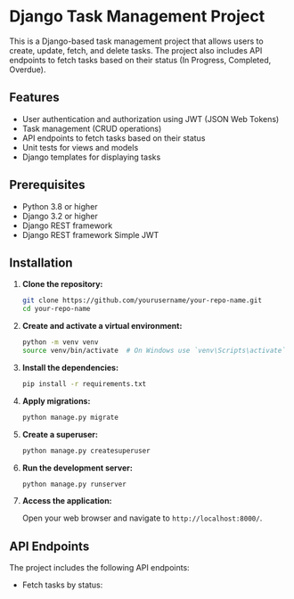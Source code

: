 # Django Task Management Project

This is a Django-based task management project that allows users to create, update, fetch, and delete tasks. The project also includes API endpoints to fetch tasks based on their status (In Progress, Completed, Overdue).

## Features

- User authentication and authorization using JWT (JSON Web Tokens)
- Task management (CRUD operations)
- API endpoints to fetch tasks based on their status
- Unit tests for views and models
- Django templates for displaying tasks

## Prerequisites

- Python 3.8 or higher
- Django 3.2 or higher
- Django REST framework
- Django REST framework Simple JWT

## Installation

1. **Clone the repository:**

    ```bash
    git clone https://github.com/yourusername/your-repo-name.git
    cd your-repo-name
    ```

2. **Create and activate a virtual environment:**

    ```bash
    python -m venv venv
    source venv/bin/activate  # On Windows use `venv\Scripts\activate`
    ```

3. **Install the dependencies:**

    ```bash
    pip install -r requirements.txt
    ```

4. **Apply migrations:**

    ```bash
    python manage.py migrate
    ```

5. **Create a superuser:**

    ```bash
    python manage.py createsuperuser
    ```

6. **Run the development server:**

    ```bash
    python manage.py runserver
    ```

7. **Access the application:**

    Open your web browser and navigate to `http://localhost:8000/`.

## API Endpoints

The project includes the following API endpoints:

- Fetch tasks by status:
